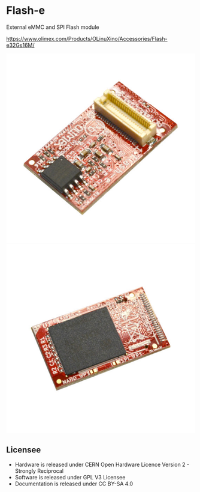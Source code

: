 # Flash-e
External eMMC and SPI Flash module

https://www.olimex.com/Products/OLinuXino/Accessories/Flash-e32Gs16M/

![Flash-e16Gs16M-1w](DOCUMENTS/Flash-e16Gs16M-1w.jpg)
![Flash-e16Gs16M-2w](DOCUMENTS/Flash-e16Gs16M-2w.jpg)

## Licensee
* Hardware is released under CERN Open Hardware Licence Version 2 - Strongly Reciprocal
* Software is released under GPL V3 Licensee
* Documentation is released under CC BY-SA 4.0
